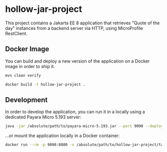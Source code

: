 # hollow-jar-project

This project contains a Jakarta EE 8 application that retrieves "Quote of the day" instances from a backend server via HTTP, using MicroProfile RestClient.

## Docker Image
You can build and deploy a new version of the application on a Docker image in order to ship it.
```bash
mvn clean verify
``` 
```bash
docker build -t hollow-jar-project .
``` 

## Development
In order to develop the application, you can run it in a locally using a dedicated Payara Micro 5.193 server:
```bash
java -jar /absolute/path/to/payara-micro-5.193.jar --port 9090 --deploy target/hollow-jar-project.war
```

...or mount the application locally in a Docker container:
```bash
docker run --rm -p 9090:8080 -v /absolute/path/to/hollow-jar-project/target/:/opt/payara/deployments payara/micro:5.193
```